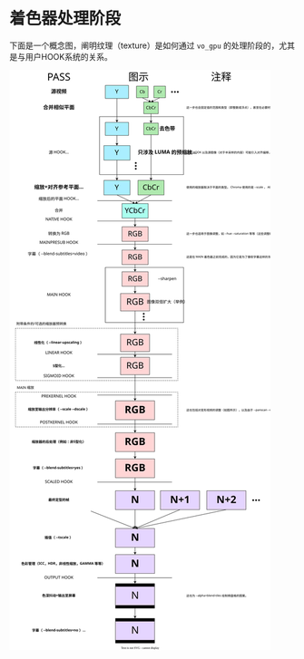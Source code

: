 # 着色器处理阶段

下面是一个概念图，阐明纹理（texture）是如何通过 `vo_gpu` 的处理阶段的，尤其是与用户HOOK系统的关系。

![](_assets/VO_shader_stages-vo_opengl_chs.svg)
